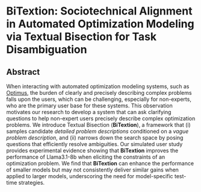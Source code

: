 # BiTextion: Sociotechnical Alignment in Automated Optimization Modeling via Textual Bisection for Task Disambiguation


## Abstract
When interacting with automated optimization modeling systems, such as [Optimus](https://arxiv.org/abs/2310.06116), the burden of clearly and precisely describing complex problems falls upon the users, which can be challenging, especially for non-experts, who are the primary user base for these systems. This observation motivates our research to develop a system that can ask clarifying questions to help non-expert users precisely describe complex optimization problems. We introduce Textual Bisection (**BiTextion**), a framework that (i) samples candidate *detailed problem descriptions* conditioned on a *vague problem description*, and (ii) narrows down the search space by posing questions that efficiently resolve ambiguities. Our simulated user study provides experimental evidence showing that **BiTextion** improves the performance of Llama3.1-8b when eliciting the constraints of an optimization problem. We find that **BiTextion** can enhance the performance of smaller models but may not consistently deliver similar gains when applied to larger models, underscoring the need for model-specific test-time strategies.

